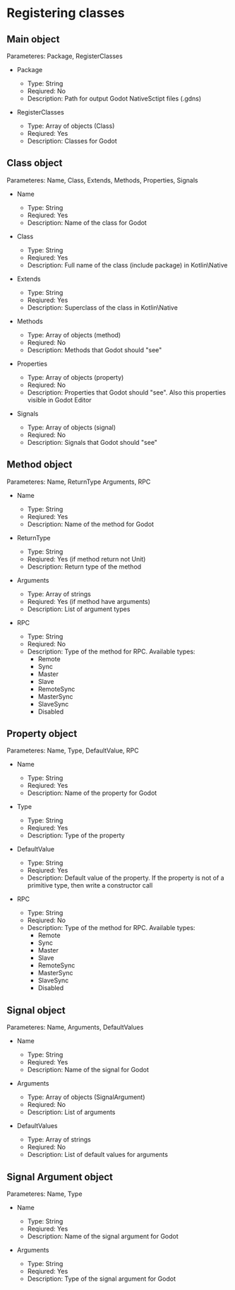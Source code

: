# Registering classes

## Main object

Parameteres: Package, RegisterClasses

* Package
    * Type: String
    * Reqiured: No
    * Description: Path for output Godot NativeSctipt files (.gdns)

* RegisterClasses
    * Type: Array of objects (Class)
    * Reqiured: Yes
    * Description: Classes for Godot


## Class object
Parameteres: Name, Class, Extends, Methods, Properties, Signals

* Name
    * Type: String 
    * Reqiured: Yes
    * Description: Name of the class for Godot
* Class
    * Type: String
    * Reqiured: Yes 
    * Description: Full name of the class (include package) in Kotlin\Native

* Extends
    * Type: String
    * Reqiured: Yes
    * Description: Superclass of the class in Kotlin\Native
* Methods
    * Type: Array of objects (method) 
    * Reqiured: No 
    * Description: Methods that Godot should "see"
* Properties
    * Type: Array of objects (property)
    * Reqiured: No
    * Description: Properties that Godot should "see". Also this properties visible in Godot Editor
* Signals
    * Type: Array of objects (signal)
    * Reqiured: No
    * Description: Signals that Godot should "see" 

## Method object

Parameteres: Name, ReturnType Arguments, RPC

* Name
  * Type: String 
  * Reqiured: Yes 
  * Description: Name of the method for Godot 

* ReturnType
  * Type: String
  * Reqiured: Yes (if method return not Unit)
  * Description: Return type of the method

* Arguments
  * Type: Array of strings
  * Reqiured: Yes (if method have arguments)
  * Description: List of argument types 

* RPC
  * Type: String 
  * Reqiured: No
  * Description: Type of the method for RPC. Available types:
    * Remote
    * Sync
    * Master
    * Slave
    * RemoteSync
    * MasterSync
    * SlaveSync
    * Disabled

## Property object

Parameteres: Name, Type, DefaultValue, RPC

* Name
  * Type: String 
  * Reqiured: Yes
  * Description: Name of the property for Godot 

* Type
  * Type: String
  * Reqiured: Yes 
  * Description: Type of the property

* DefaultValue
  * Type: String 
  * Reqiured: Yes
  * Description: Default value of the property. If the property is not of a primitive type, then write a constructor call

* RPC
  * Type: String
  * Reqiured: No
  * Description: Type of the method for RPC. Available types:
    * Remote
    * Sync
    * Master
    * Slave
    * RemoteSync
    * MasterSync
    * SlaveSync
    * Disabled

## Signal object

Parameteres: Name, Arguments, DefaultValues

* Name
  * Type: String 
  * Reqiured: Yes
  * Description: Name of the signal for Godot

* Arguments
  * Type: Array of objects (SignalArgument) 
  * Reqiured: No
  * Description: List of arguments

* DefaultValues
  * Type: Array of strings 
  * Reqiured: No
  * Description: List of default values for arguments

## Signal Argument object

Parameteres: Name, Type

* Name
  * Type: String 
  * Reqiured: Yes
  * Description: Name of the signal argument for Godot

* Arguments
  * Type: String
  * Reqiured: Yes
  * Description: Type of the signal argument for Godot 
